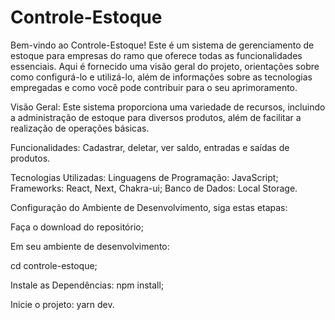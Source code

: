 # Controle-Estoque

Bem-vindo ao Controle-Estoque! Este é um sistema de gerenciamento de estoque para empresas do ramo que oferece todas as funcionalidades essenciais. Aqui é fornecido uma visão geral do projeto, orientações sobre como configurá-lo e utilizá-lo, além de informações sobre as tecnologias empregadas e como você pode contribuir para o seu aprimoramento.

Visão Geral: Este sistema proporciona uma variedade de recursos, incluindo a administração de estoque para diversos produtos, além de facilitar a realização de operações básicas.

Funcionalidades: Cadastrar, deletar, ver saldo, entradas e saídas de produtos.

Tecnologias Utilizadas: Linguagens de Programação: JavaScript; Frameworks: React, Next, Chakra-ui; Banco de Dados: Local Storage.

Configuração do Ambiente de Desenvolvimento, siga estas etapas:

Faça o download do repositório;

Em seu ambiente de desenvolvimento:

cd controle-estoque;

Instale as Dependências: npm install;

Inicie o projeto: yarn dev.
